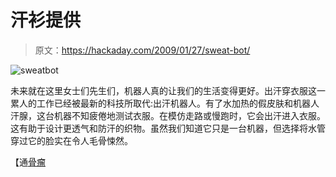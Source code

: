 # 汗衫提供

> 原文：<https://hackaday.com/2009/01/27/sweat-bot/>

![sweatbot](img/373c3fae2d5a7d9cf5c54a3bf4823ef4.png "sweatbot")

未来就在这里女士们先生们，机器人真的让我们的生活变得更好。出汗穿衣服这一累人的工作已经被最新的科技所取代:出汗机器人。有了水加热的假皮肤和机器人汗腺，这台机器不知疲倦地测试衣服。在模仿走路或慢跑时，它会出汗进入衣服。这有助于设计更透气和防汗的织物。虽然我们知道它只是一台机器，但选择将水管穿过它的脸实在令人毛骨悚然。

【通[骨瘤](http://www.botjunkie.com/2009/01/27/sweating-robot-is-slightly-creepy-very-gross/)